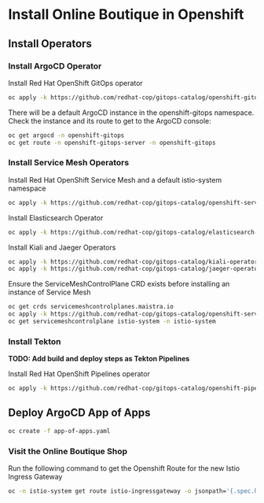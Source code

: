 # Install Online Boutique in Openshift

## Install Operators

### Install ArgoCD Operator

Install Red Hat OpenShift GitOps operator

```bash
oc apply -k https://github.com/redhat-cop/gitops-catalog/openshift-gitops-operator/overlays/stable
```

There will be a default ArgoCD instance in the openshift-gitops namespace. Check the instance and its route to get to the ArgoCD console:

```bash
oc get argocd -n openshift-gitops
oc get route -n openshift-gitops-server -n openshift-gitops
```

### Install Service Mesh Operators

Install Red Hat OpenShift Service Mesh and a default istio-system namespace

```bash
oc apply -k https://github.com/redhat-cop/gitops-catalog/openshift-servicemesh/operator/overlays/stable
```

Install Elasticsearch Operator

```bash
oc apply -k https://github.com/redhat-cop/gitops-catalog/elasticsearch-operator/overlays/stable
```

Install Kiali and Jaeger Operators


```bash
oc apply -k https://github.com/redhat-cop/gitops-catalog/kiali-operator/overlays/stable
oc apply -k https://github.com/redhat-cop/gitops-catalog/jaeger-operator/overlays/stable

```


Ensure the ServiceMeshControlPlane CRD exists before installing an instance of Service Mesh

```bash
oc get crds servicemeshcontrolplanes.maistra.io
oc apply -k https://github.com/redhat-cop/gitops-catalog/openshift-servicemesh/instance/overlays/default
oc get servicemeshcontrolplane istio-system -n istio-system
```

### Install Tekton

**TODO: Add build and deploy steps as Tekton Pipelines**

Install Red Hat OpenShift Pipelines operator

```bash
oc apply -k https://github.com/redhat-cop/gitops-catalog/openshift-pipelines-operator/overlays/stable
```

## Deploy ArgoCD App of Apps

```bash
oc create -f app-of-apps.yaml
```

### Visit the Online Boutique Shop

Run the following command to get the Openshift Route for the new Istio Ingress Gateway

```bash
oc -n istio-system get route istio-ingressgateway -o jsonpath='{.spec.host}'
```
